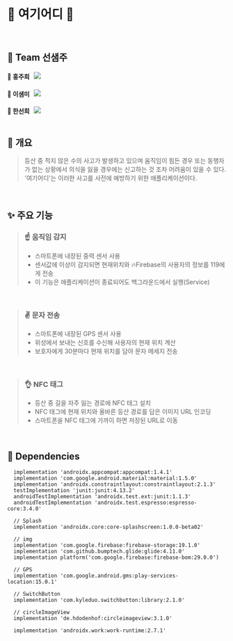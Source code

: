 🌄 여기어디 🌄
============

<br>

## 👊 Team 선샘주
<h4>🐲 홍주희 &nbsp;
<a href="https://github.com/wngml317">
    <img src="https://img.shields.io/badge/GitHub-%23181717?style=flat-square&logo=GitHub&logoColor=white">
</a>
  
<h4>🐲 이샘미 &nbsp;
<a href="https://github.com/saemmilee">
    <img src="https://img.shields.io/badge/GitHub-%23181717?style=flat-square&logo=GitHub&logoColor=white">
</a>
  
<h4>🐲 한선희 &nbsp;
<a href="https://github.com/tjshee39">
    <img src="https://img.shields.io/badge/GitHub-%23181717?style=flat-square&logo=GitHub&logoColor=white">
</a>
  
<br>
<br>
  
## 👀 개요
  > 등산 중 적지 않은 수의 사고가 발생하고 있으며 움직임이 힘든 경우 또는 동행자가 없는 상황에서 의식을 잃을 경우에는 신고하는 것 조차 어려움이 있을 수 있다. '여기어디'는 이러한 사고를 사전에 예방하기 위한 애플리케이션이다.
<br>  
  
## ✨ 주요 기능
  > ### ☝ 움직임 감지
  > * 스마트폰에 내장된 중력 센서 사용   
  > * 센서값에 이상이 감지되면 현재위치와 🔥Firebase의 사용자의 정보를 119에게 전송   
  > * 이 기능은 애플리케이션이 종료되어도 백그라운드에서 실행(Service) 
  <br>
  
  > ### ✌ 문자 전송
  > * 스마트폰에 내장된 GPS 센서 사용
  > * 위성에서 보내는 신호를 수신해 사용자의 현재 위치 계산
  > * 보호자에게 30분마다 현재 위치를 담아 문자 메세지 전송
  <br>
  
  > ### 👌 NFC 태그
  > * 등산 중 길을 자주 잃는 경로에 NFC 태그 설치
  > * NFC 태그에 현재 위치와 올바른 등산 경로를 담은 이미지 URL 인코딩
  > * 스마트폰을 NFC 태그에 가까이 하면 저장된 URL로 이동
  
  <br>
  
 ## 📌 Dependencies
  
  ```
    implementation 'androidx.appcompat:appcompat:1.4.1'
    implementation 'com.google.android.material:material:1.5.0'
    implementation 'androidx.constraintlayout:constraintlayout:2.1.3'
    testImplementation 'junit:junit:4.13.2'
    androidTestImplementation 'androidx.test.ext:junit:1.1.3'
    androidTestImplementation 'androidx.test.espresso:espresso-core:3.4.0'
    
    // Splash
    implementation 'androidx.core:core-splashscreen:1.0.0-beta02'  
    
    // img
    implementation 'com.google.firebase:firebase-storage:19.1.0'
    implementation 'com.github.bumptech.glide:glide:4.11.0'
    implementation platform('com.google.firebase:firebase-bom:29.0.0')

    // GPS
    implementation 'com.google.android.gms:play-services-location:15.0.1'

    // SwitchButton
    implementation 'com.kyleduo.switchbutton:library:2.1.0'

    // circleImageView
    implementation 'de.hdodenhof:circleimageview:3.1.0'

    implementation 'androidx.work:work-runtime:2.7.1'
  ```
